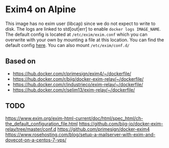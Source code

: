 # Exim4 on Alpine

This image has no exim user (libcap) since we do not expect to write to disk.
The logs are linked to std[out|err] to enable `docker logs IMAGE_NAME`.
The default config is located at `/etc/exim/exim.conf` which you can overwrite with your own by mounting a file at this location.
You can find the default config [here](https://raw.githubusercontent.com/Exim/exim/master/src/src/configure.default).
You can also mount `/etc/exim/conf.d/`

## Based on
+ https://hub.docker.com/r/primesign/exim4/~/dockerfile/
+ https://hub.docker.com/r/biig/docker-exim-relay/~/dockerfile/
+ https://hub.docker.com/r/industrieco/exim-relay/~/dockerfile/
+ https://hub.docker.com/r/selim13/exim-relay/~/dockerfile/

## TODO

https://www.exim.org/exim-html-current/doc/html/spec_html/ch-the_default_configuration_file.html
https://github.com/biig-io/docker-exim-relay/tree/master/conf.d
https://github.com/primesign/docker-exim4
https://www.rosehosting.com/blog/setup-a-mailserver-with-exim-and-dovecot-on-a-centos-7-vps/

